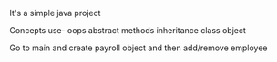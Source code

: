 It's a simple java project

Concepts use-
oops
abstract methods
inheritance
class
object

Go to main and create payroll object and then add/remove employee 
